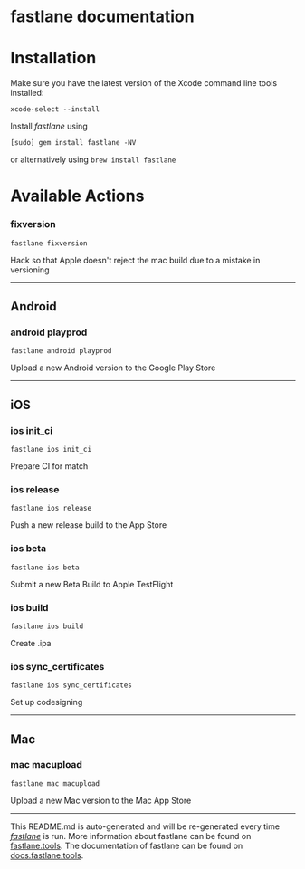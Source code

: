 fastlane documentation
================
# Installation

Make sure you have the latest version of the Xcode command line tools installed:

```
xcode-select --install
```

Install _fastlane_ using
```
[sudo] gem install fastlane -NV
```
or alternatively using `brew install fastlane`

# Available Actions
### fixversion
```
fastlane fixversion
```
Hack so that Apple doesn't reject the mac build due to a mistake in versioning

----

## Android
### android playprod
```
fastlane android playprod
```
Upload a new Android version to the Google Play Store

----

## iOS
### ios init_ci
```
fastlane ios init_ci
```
Prepare CI for match
### ios release
```
fastlane ios release
```
Push a new release build to the App Store
### ios beta
```
fastlane ios beta
```
Submit a new Beta Build to Apple TestFlight
### ios build
```
fastlane ios build
```
Create .ipa
### ios sync_certificates
```
fastlane ios sync_certificates
```
Set up codesigning

----

## Mac
### mac macupload
```
fastlane mac macupload
```
Upload a new Mac version to the Mac App Store

----

This README.md is auto-generated and will be re-generated every time [_fastlane_](https://fastlane.tools) is run.
More information about fastlane can be found on [fastlane.tools](https://fastlane.tools).
The documentation of fastlane can be found on [docs.fastlane.tools](https://docs.fastlane.tools).
